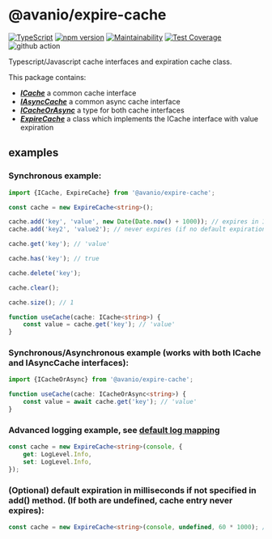 # @avanio/expire-cache

[![TypeScript](https://badges.frapsoft.com/typescript/code/typescript.svg?v=101)](https://github.com/ellerbrock/typescript-badges/)
[![npm version](https://badge.fury.io/js/@avanio%2Fexpire-cache.svg)](https://badge.fury.io/js/@avanio%2Fexpire-cache)
[![Maintainability](https://api.codeclimate.com/v1/badges/a35459a312c189018ad0/maintainability)](https://codeclimate.com/github/AvanioOy/expire-cache/maintainability)
[![Test Coverage](https://api.codeclimate.com/v1/badges/a35459a312c189018ad0/test_coverage)](https://codeclimate.com/github/AvanioOy/expire-cache/test_coverage)
![github action](https://github.com/AvanioOy/expire-cache/actions/workflows/main.yml/badge.svg?branch=main)

Typescript/Javascript cache interfaces and expiration cache class.

This package contains: 
- **_[ICache](./src/interfaces/ICache.ts)_** a common cache interface
- **_[IAsyncCache](./src/interfaces/IAsyncCache.ts)_** a common async cache interface
- **_[ICacheOrAsync](./src/interfaces/ICacheOrAsync.ts)_** a type for both cache interfaces
- **_[ExpireCache](./src/ExpireCache.ts)_** a class which implements the ICache interface with value expiration

## examples

### Synchronous example:

```typescript
import {ICache, ExpireCache} from '@avanio/expire-cache';

const cache = new ExpireCache<string>();

cache.add('key', 'value', new Date(Date.now() + 1000)); // expires in 1000ms
cache.add('key2', 'value2'); // never expires (if no default expiration is set)

cache.get('key'); // 'value'

cache.has('key'); // true

cache.delete('key');

cache.clear();

cache.size(); // 1

function useCache(cache: ICache<string>) {
	const value = cache.get('key'); // 'value'
}
```

### Synchronous/Asynchronous example (works with both ICache and IAsyncCache interfaces):

```typescript
import {ICacheOrAsync} from '@avanio/expire-cache';

function useCache(cache: ICacheOrAsync<string>) {
	const value = await cache.get('key'); // 'value'
}
```

### Advanced logging example, see [default log mapping](./src/ExpireCache.ts#L4)

```typescript
const cache = new ExpireCache<string>(console, {
	get: LogLevel.Info,
	set: LogLevel.Info,
});
```

### (Optional) default expiration in milliseconds if not specified in add() method. (If both are undefined, cache entry never expires):

```typescript
const cache = new ExpireCache<string>(console, undefined, 60 * 1000); // sets default 60 seconds expiration for add() method
```
